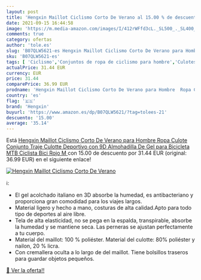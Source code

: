 ```yaml
---
layout: post
title: 'Hengxin Maillot Ciclismo Corto De Verano al 15.00 % de descuento'
date: 2021-09-15 16:44:58
image: 'https://m.media-amazon.com/images/I/412rWFfd3cL._SL500_._SL400_.jpg'
comments: true
category: ofertas
author: 'tole.es'
slug: 'B07QLW5621-es Hengxin Maillot Ciclismo Corto De Verano para Hombre Ropa...'
sku: 'B07QLW5621-es'
tags: [ 'Ciclismo','Conjuntos de ropa de ciclismo para hombre','Culotes de ciclismo para hombre','Deportes y aire libre','Partes de abajo de ciclismo para hombre','Ropa de ciclismo','Ropa de ciclismo para hombre','Ropa y equipo para deportes','bicicleta','hengxin', ]
actualPrice: 31.44 EUR
currency: EUR
price: 31.44
comparePrice: 36.99 EUR
prodname: 'Hengxin Maillot Ciclismo Corto De Verano para Hombre  Ropa Culote Conjunto Traje Culotte Deportivo con 9D Almohadilla De Gel para Bicicleta MTB Ciclista Bici  Rojo  M '
country: 'es'
flag: '🇪🇸'
brand: 'Hengxin'
buyurl: 'https://www.amazon.es/dp/B07QLW5621/?tag=tolees-21'
descuento: '15.00'
average: '35.14'
---
```


Está [Hengxin Maillot Ciclismo Corto De Verano para Hombre  Ropa Culote Conjunto Traje Culotte Deportivo con 9D Almohadilla De Gel para Bicicleta MTB Ciclista Bici  Rojo  M ](https://www.amazon.es/dp/B07QLW5621/?tag=tolees-21) con 15.00 de descuento por 31.44 EUR (original: 36.99 EUR) en el siguiente enlace!

[![Hengxin Maillot Ciclismo Corto De Verano](https://m.media-amazon.com/images/I/412rWFfd3cL._SL500_._SL400_.jpg)](https://www.amazon.es/dp/B07QLW5621/?tag=tolees-21)

ℹ️:

- El gel acolchado italiano en 3D absorbe la humedad, es antibacteriano y proporciona gran comodidad para los viajes largos.
- Material ligero y hecho a mano, costuras de alta calidad.Apto para todo tipo de deportes al aire libre.
- Tela de alta elasticidad, no se pega en la espalda, transpirable, absorbe la humedad y se mantiene seca. Las perneras se ajustan perfectamente a tu cuerpo.
- Material del maillot: 100 % poliéster. Material del culotte: 80% poliéster y nailon, 20 % licra.
- Con cremallera oculta a lo largo de del maillot. Tiene bolsillos traseros para guardar objetos pequeños.

[🛒 Ver la oferta!!](https://www.amazon.es/dp/B07QLW5621/?tag=tolees-21)
